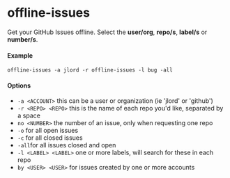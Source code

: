 # offline-issues

Get your GitHub Issues offline. Select the **user/org**, **repo/s**, **label/s** or **number/s**.

#### Example

`offline-issues -a jlord -r offline-issues -l bug -all`

#### Options

- `-a <ACCOUNT>` this can be a user or organization (ie 'jlord' or 'github')
- `-r <REPO> <REPO>` this is the name of each repo you'd like, separated by a space
- `no <NUMBER>` the number of an issue, only when requesting one repo
- `-o` for all open issues
- `-c` for all closed issues
- `-all`for all issues closed and open
- `-l <LABEL> <LABEL>` one or more labels, will search for these in each repo
- `by <USER> <USER>` for issues created by one or more accounts
